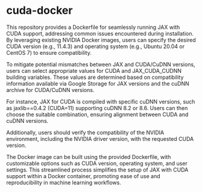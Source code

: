 # cuda-docker
This repository provides a Dockerfile for seamlessly running JAX with CUDA support, addressing common issues encountered during installation. By leveraging existing NVIDIA Docker images, users can specify the desired CUDA version (e.g., 11.4.3) and operating system (e.g., Ubuntu 20.04 or CentOS 7) to ensure compatibility.

To mitigate potential mismatches between JAX and CUDA/CuDNN versions, users can select appropriate values for CUDA and JAX_CUDA_CUDNN building variables. These values are determined based on compatibility information available via Google Storage for JAX versions and the cuDNN archive for CUDA/CuDNN versions.

For instance, JAX for CUDA is compiled with specific cuDNN versions, such as jaxlib==0.4.2 (CUDA=11) supporting cuDNN 8.2 or 8.6. Users can then choose the suitable combination, ensuring alignment between CUDA and cuDNN versions.

Additionally, users should verify the compatibility of the NVIDIA environment, including the NVIDIA driver version, with the requested CUDA version.

The Docker image can be built using the provided Dockerfile, with customizable options such as CUDA version, operating system, and user settings. This streamlined process simplifies the setup of JAX with CUDA support within a Docker container, promoting ease of use and reproducibility in machine learning workflows.
